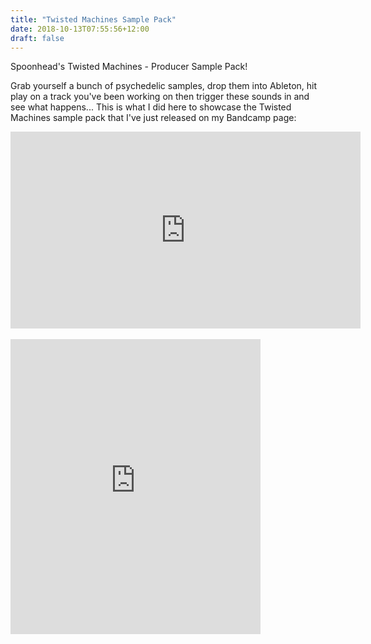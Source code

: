 ```yaml
---
title: "Twisted Machines Sample Pack"
date: 2018-10-13T07:55:56+12:00
draft: false
---
```


Spoonhead's Twisted Machines - Producer Sample Pack!

Grab yourself a bunch of psychedelic samples, drop them into Ableton, hit play on a track you've been working on then trigger these sounds in and see what happens... This is what I did here to showcase the Twisted Machines sample pack that I've just released on my Bandcamp page: 
<div style="width: 100%">
    <iframe src="https://www.facebook.com/plugins/video.php?href=https%3A%2F%2Fwww.facebook.com%2Fspoonhead.music%2Fvideos%2F1856289367728559%2F&show_text=0&width=560" width="560" height="315" style="border:none;overflow:hidden" scrolling="no" frameborder="0" allowTransparency="true" allowFullScreen="true"></iframe>
</div>

<br>
<div>
    <iframe style="border: 0; width: 400px; height: 472px;" src="https://bandcamp.com/EmbeddedPlayer/album=664083111/size=large/bgcol=ffffff/linkcol=0687f5/artwork=small/transparent=true/" seamless><a href="http://spoonhead.bandcamp.com/album/twisted-machines-sample-pack">Twisted Machines (Sample Pack) by Spoonhead</a></iframe>
</div>